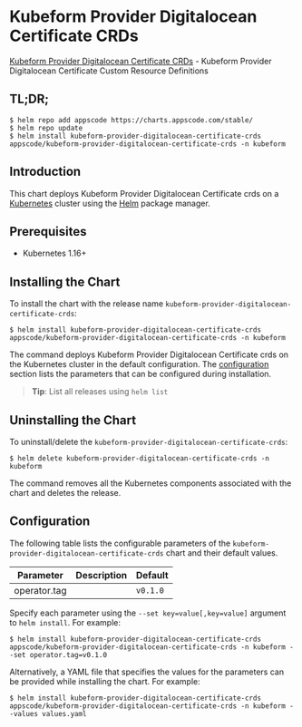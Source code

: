 # Kubeform Provider Digitalocean Certificate CRDs

[Kubeform Provider Digitalocean Certificate CRDs](https://github.com/kubeform) - Kubeform Provider Digitalocean Certificate Custom Resource Definitions

## TL;DR;

```console
$ helm repo add appscode https://charts.appscode.com/stable/
$ helm repo update
$ helm install kubeform-provider-digitalocean-certificate-crds appscode/kubeform-provider-digitalocean-certificate-crds -n kubeform
```

## Introduction

This chart deploys Kubeform Provider Digitalocean Certificate crds on a [Kubernetes](http://kubernetes.io) cluster using the [Helm](https://helm.sh) package manager.

## Prerequisites

- Kubernetes 1.16+

## Installing the Chart

To install the chart with the release name `kubeform-provider-digitalocean-certificate-crds`:

```console
$ helm install kubeform-provider-digitalocean-certificate-crds appscode/kubeform-provider-digitalocean-certificate-crds -n kubeform
```

The command deploys Kubeform Provider Digitalocean Certificate crds on the Kubernetes cluster in the default configuration. The [configuration](#configuration) section lists the parameters that can be configured during installation.

> **Tip**: List all releases using `helm list`

## Uninstalling the Chart

To uninstall/delete the `kubeform-provider-digitalocean-certificate-crds`:

```console
$ helm delete kubeform-provider-digitalocean-certificate-crds -n kubeform
```

The command removes all the Kubernetes components associated with the chart and deletes the release.

## Configuration

The following table lists the configurable parameters of the `kubeform-provider-digitalocean-certificate-crds` chart and their default values.

|  Parameter   | Description | Default  |
|--------------|-------------|----------|
| operator.tag |             | `v0.1.0` |


Specify each parameter using the `--set key=value[,key=value]` argument to `helm install`. For example:

```console
$ helm install kubeform-provider-digitalocean-certificate-crds appscode/kubeform-provider-digitalocean-certificate-crds -n kubeform --set operator.tag=v0.1.0
```

Alternatively, a YAML file that specifies the values for the parameters can be provided while
installing the chart. For example:

```console
$ helm install kubeform-provider-digitalocean-certificate-crds appscode/kubeform-provider-digitalocean-certificate-crds -n kubeform --values values.yaml
```
